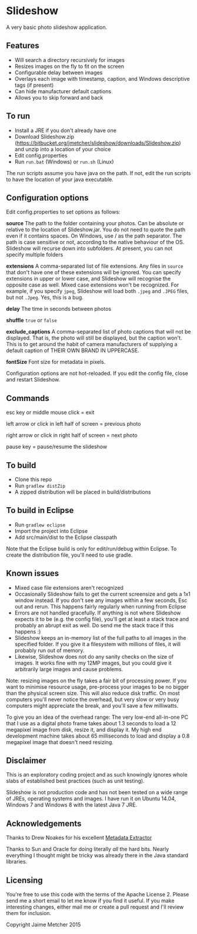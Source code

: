 Slideshow
=========

A very basic photo slideshow application.

Features
--------
* Will search a directory recursively for images
* Resizes images on the fly to fit on the screen
* Configurable delay between images
* Overlays each image with timestamp, caption, and Windows descriptive tags (if present)
* Can hide manufacturer default captions
* Allows you to skip forward and back

To run
------
* Install a JRE if you don't already have one
* Download Slideshow.zip (https://bitbucket.org/jmetcher/slideshow/downloads/Slideshow.zip) and unzip into a location of your choice
* Edit config.properties
* Run `run.bat` (Windows) or `run.sh` (Linux)

The run scripts assume you have java on the path.  If not, edit the run scripts to have the location of your java executable.

Configuration options
---------------------
Edit config.properties to set options as follows:

**source** 
The path to the folder containing your photos.  Can be absolute or relative to the location of Slideshow.jar.
You do not need to quote the path even if it contains spaces.
On Windows, use / as the path separator.
The path is case sensitive or not, according to the native behaviour of the OS.
Slideshow will recurse down into subfolders.
At present, you can not specify multiple folders

**extensions**
A comma-separated list of file extensions.  Any files in `source` that don't have one of these extensions will be ignored.
You can specify extensions in upper or lower case, and Slideshow will recognise the opposite case as well.  Mixed case extensions won't be recognized.  For example, if you specify `jpeg`, Slideshow will load both `.jpeg` and `.JPEG` files, but not `.Jpeg`.  Yes, this is a bug.

**delay**
The time in seconds between photos

**shuffle**
`true` or `false`

**exclude_captions**
A comma-separated list of photo captions that will not be displayed.  That is, the photo will still be displayed, but the caption won't.  This is to get around the habit of camera manufacturers of supplying a default caption of THEIR OWN BRAND IN UPPERCASE.

**fontSize**
Font size for metadata in pixels.

Configuration options are not hot-reloaded.  If you edit the config file, close and restart Slideshow.

Commands
--------
esc key or middle mouse click = exit

left arrow or click in left half of screen = previous photo

right arrow or click in right half of screen = next photo

pause key = pause/resume the slideshow

To build
---------
* Clone this repo
* Run `gradlew distZip`
* A zipped distribution will be placed in build/distributions

To build in Eclipse
-------------------
* Run `gradlew eclipse`
* Import the project into Eclipse
* Add src/main/dist to the Eclipse classpath

Note that the Eclipse build is only for edit/run/debug within Eclipse.  To create the distribution file, you'll need to use gradle.

Known issues
------------

* Mixed case file extensions aren't recognized
* Occasionally Slideshow fails to get the current screensize and gets a 1x1 window instead.  If you don't see any images within a few seconds, Esc out and rerun.  This happens fairly regularly when running from Eclipse
* Errors are not handled gracefully.  If anything is not where Slideshow expects it to be (e.g. the config file), you'll get at least a stack trace and probably an abrupt exit as well.  Do send me the stack trace if this happens :)
* Slideshow keeps an in-memory list of the full paths to all images in the specified folder.  If you give it a filesystem with millions of files, it will probably run out of memory.
* Likewise, Slideshow does not do any sanity checks on the size of images.  It works fine with my 12MP images, but you could give it arbitrarily large images and cause problems.

Note: resizing images on the fly takes a fair bit of processing power.  If you want to minimise resource usage, pre-process your images to be no bigger than the physical screen size.  This will also reduce disk traffic.  On most computers you'll never notice the overhead, but very slow or very busy computers might appreciate the break, and you'll save a few milliwatts.

To give you an idea of the overhead range: The very low-end all-in-one PC that I use as a digital photo frame takes about 1.3 seconds to load a 12 megapixel image from disk, resize it, and display it.  My high end development machine takes about 65 milliseconds to load and display a 0.8 megapixel image that doesn't need resizing.

Disclaimer
----------
This is an exploratory coding project and as such knowingly ignores whole slabs of established best practices (such as unit testing).

Slideshow is not production code and has not been tested on a wide range of JREs, operating systems and images.  I have run it on Ubuntu 14.04, Windows 7 and Windows 8 with the latest Java 7 JRE.

Acknowledgements
----------------
Thanks to Drew Noakes for his excellent [Metadata Extractor](https://drewnoakes.com/code/exif/)

Thanks to Sun and Oracle for doing literally _all_ the hard bits.  Nearly everything I thought might be tricky was already there in the Java standard libraries.

Licensing
---------
You're free to use this code with the terms of the Apache License 2. Please send me a short email to let me know if you find it useful. If you make interesting changes, either mail me or create a pull request and I'll review them for inclusion. 

Copyright Jaime Metcher 2015
